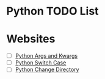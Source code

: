 # Python TODO List

# Websites
- [ ] [Python Args and Kwargs](https://www.geeksforgeeks.org/args-kwargs-python/)
- [ ] [Python Switch Case](https://www.pydanny.com/why-doesnt-python-have-switch-case.html)
- [ ] [Python Change Directory](https://stackoverflow.com/questions/8248397/how-to-know-change-current-directory-in-python-shell)